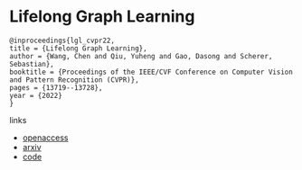 # Lifelong Graph Learning

```
@inproceedings{lgl_cvpr22,
title = {Lifelong Graph Learning},
author = {Wang, Chen and Qiu, Yuheng and Gao, Dasong and Scherer, Sebastian},
booktitle = {Proceedings of the IEEE/CVF Conference on Computer Vision and Pattern Recognition (CVPR)},
pages = {13719--13728},
year = {2022}
}
```

links
- [openaccess](http://openaccess.thecvf.com//content/CVPR2022/html/Wang_Lifelong_Graph_Learning_CVPR_2022_paper.html)
- [arxiv](https://arxiv.org/abs/2009.00647)
- [code](https://github.com/wang-chen/LGL)
